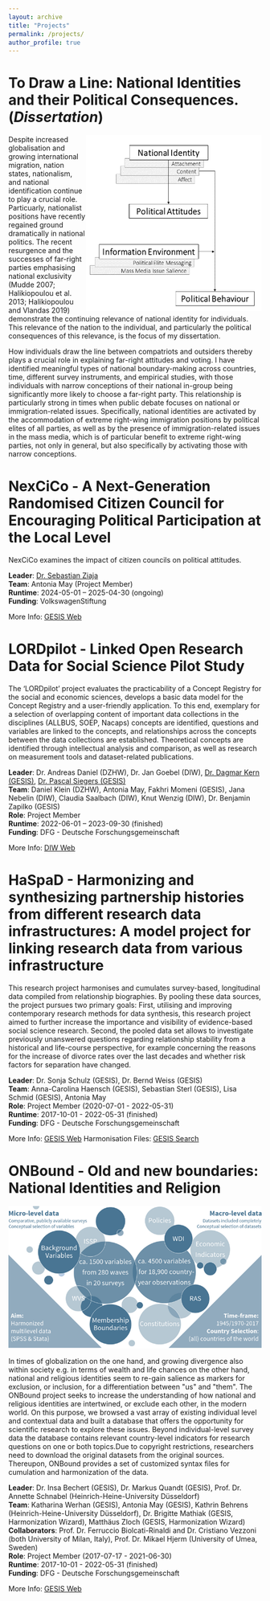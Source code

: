 ```yaml
---
layout: archive
title: "Projects"
permalink: /projects/
author_profile: true
---
```



To Draw a Line: National Identities and their Political Consequences. (*Dissertation*)
======

 <img src="/images/Dissertation.png" width="350" height="350" align="right">  
 
 Despite increased globalisation and growing international migration, nation states, nationalism, and national identification continue to play a crucial role. Particuarly, nationalist positions have recently regained ground dramatically in national politics. The recent resurgence and the successes of far-right parties emphasising national exclusivity (Mudde 2007; Halikiopoulou et al. 2013; Halikiopoulou and Vlandas 2019) demonstrate the continuing relevance of national identity for individuals. This relevance of the nation to the individual, and particularly the political consequences of this relevance, is the focus of my dissertation.
 
 How individuals draw the line between compatriots and outsiders thereby plays a crucial role in explaining far-right attitudes and voting. I have identified meaningful types of national boundary-making across countries, time, different survey instruments, and empirical studies, with those individuals with narrow conceptions of their national in-group being significantly more likely to choose a far-right party. This relationship is particularly strong in times when public debate focuses on national or immigration-related issues. Specifically, national identities are activated by the accommodation of extreme right-wing immigration positions by political elites of all parties, as well as by the presence of immigration-related issues in the mass media, which is of particular benefit to extreme right-wing parties, not only in general, but also specifically by activating those with narrow conceptions.  
 
NexCiCo - A Next-Generation Randomised Citizen Council for Encouraging Political Participation at the Local Level
======

 NexCiCo examines the impact of citizen councils on political attitudes.

 **Leader**: [Dr. Sebastian Ziaja](https://www.gesis.org/en/institute/about-us/staff/person/Sebastian.Ziaja?no_cache=1)  
 **Team**: Antonia May (Project Member)  
 **Runtime**: 2024-05-01 – 2025-04-30 (ongoing)  
 **Funding**: VolkswagenStiftung  
 
 More Info: [GESIS Web](https://www.gesis.org/en/research/external-funding-projects/details/project/251)
 
 
LORDpilot - Linked Open Research Data for Social Science Pilot Study 
======

 The ‘LORDpilot’ project evaluates the practicability of a Concept Registry for the social and economic sciences, develops a basic data model for the Concept Registry and a user-friendly application. To this end, exemplary for a selection of overlapping content of important data collections in the disciplines (ALLBUS, SOEP, Nacaps) concepts are identified, questions and variables are linked to the concepts, and relationships across the concepts between the data collections are established. Theoretical concepts are identified through intellectual analysis and comparison, as well as research on measurement tools and dataset-related publications.
 
 **Leader**: Dr. Andreas Daniel (DZHW), Dr. Jan Goebel (DIW), [Dr. Dagmar Kern (GESIS)](https://www.gesis.org/institut/ueber-uns/mitarbeitendenverzeichnis/person/dagmar.kern), [Dr. Pascal Siegers (GESIS)](https://www.gesis.org/en/institute/about-us/staff/person/pascal.siegers)  
 **Team**: Daniel Klein (DZHW), Antonia May, Fakhri Momeni (GESIS), Jana Nebelin (DIW), Claudia Saalbach (DIW), Knut Wenzig (DIW), Dr. Benjamin Zapilko (GESIS)  
 **Role**: Project Member  
 **Runtime**: 2022-06-01 – 2023-09-30 (finished)  
 **Funding**: DFG - Deutsche Forschungsgemeinschaft  
 
 More Info: [DIW Web](https://www.diw.de/de/diw_01.c.862891.de/projekte/linked_open_research_data_for_social_science_pilot_study__lordpilot.html)
 
 
 HaSpaD - Harmonizing and synthesizing partnership histories from different research data infrastructures: A model project for linking research data from various infrastructure
======
 
 This research project harmonises and cumulates survey-based, longitudinal data compiled from relationship biographies. By pooling these data sources, the project pursues two primary goals: First, utilising and improving contemporary research methods for data synthesis, this research project aimed to further increase the importance and visibility of evidence-based social science research. Second, the pooled data set allows to investigate previously unanswered questions regarding relationship stability from a historical and life-course perspective, for example concerning the reasons for the increase of divorce rates over the last decades and whether risk factors for separation have changed. 
 
 **Leader**: Dr. Sonja Schulz (GESIS), Dr. Bernd Weiss (GESIS)  
 **Team**: Anna-Carolina Haensch (GESIS), Sebastian Sterl (GESIS), Lisa Schmid (GESIS), Antonia May  
 **Role**: Project Member (2020-07-01 - 2022-05-31)  
 **Runtime**: 2017-10-01 - 2022-05-31 (finished)  
 **Funding**: DFG - Deutsche Forschungsgemeinschaft  
 
 More Info: [GESIS Web](https://www.gesis.org/en/research/external-funding-projects/details/project/26/harmonisierung-und-synthese-von-paarbiografischen-daten)
 Harmonisation Files: [GESIS Search](https://doi.org/10.7802/2429)

ONBound - Old and new boundaries: National Identities and Religion
======
 <center><img src="/images/onbound_graph.png"></center>  
 
 In times of globalization on the one hand, and growing divergence also within society e.g. in terms of wealth and life chances on the other hand, national and religious identities seem to re-gain salience as markers for exclusion, or inclusion, for a differentiation between "us" and "them". 
 The ONBound project seeks to increase the understanding of how national and religious identities are intertwined, or exclude each other, in the modern world. On this purpose, we browsed a vast array of existing individual level and contextual data and built a database that offers the opportunity for scientific research to explore these issues. Beyond individual-level survey data the database contains relevant country-level indicators for research questions on one or both topics.Due to copyright restrictions, researchers need to download the original datasets from the original sources. Thereupon, ONBound provides a set of customized syntax files for cumulation and harmonization of the data.

 **Leader**: Dr. Insa Bechert (GESIS), Dr. Markus Quandt (GESIS), Prof. Dr. Annette Schnabel (Heinrich-Heine-University Düsseldorf)  
 **Team**: Katharina Werhan (GESIS), Antonia May (GESIS), Kathrin Behrens (Heinrich-Heine-University Düsseldorf), Dr. Brigitte Mathiak (GESIS, Harmonization Wizard), Matthäus Zloch (GESIS, Harmonization Wizard)  
 **Collaborators**: Prof. Dr. Ferruccio Biolcati-Rinaldi and Dr. Cristiano Vezzoni (both University of Milan, Italy), Prof. Dr. Mikael Hjerm (University of Umea, Sweden)  
 **Role**: Project Member (2017-07-17 - 2021-06-30)  
 **Runtime**: 2017-10-01 - 2022-05-31 (finished)  
 **Funding**: DFG - Deutsche Forschungsgemeinschaft  
 
 More Info: [GESIS Web](https://www.gesis.org/en/services/processing-and-analyzing-data/data-harmonization/onbound)
	